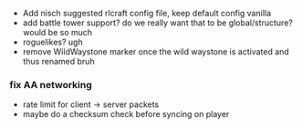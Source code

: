 - Add nisch suggested rlcraft config file, keep default config vanilla
- add battle tower support?  do we really want that to be global/structure? would be so much
- roguelikes? ugh
- remove WildWaystone marker once the wild waystone is activated and thus renamed bruh



### fix AA networking
  - rate limit for client -> server packets
  - maybe do a checksum check before syncing on player